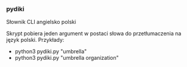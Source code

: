 ### pydiki
Słownik CLI angielsko polski

Skrypt pobiera jeden argument w postaci słowa do przetłumaczenia na język polski. Przykłady:
* python3 pydiki.py "umbrella"
* python3 pydiki.py "umbrella organization"


